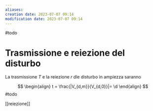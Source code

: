 ```yaml
---
aliases: 
creation date: 2023-07-07 09:14
modification date: 2023-07-07 09:14
---
```


#todo 

# Trasmissione e reiezione del disturbo
La trasmissione $T$ e la reiezione $r$ dle disturbo in ampiezza saranno

$$ \begin{align}
t = \frac{|V_{d,m}}{V_{d,0}}|= \d
\end{align} $$
#todo 

[[reiezione]]

